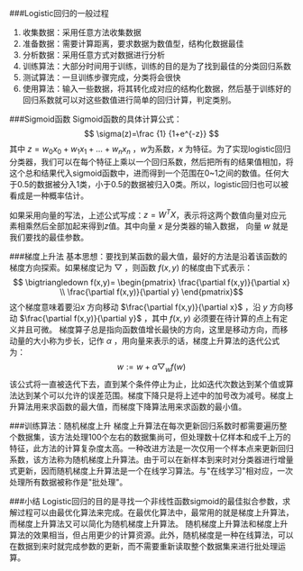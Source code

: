 ###Logistic回归的一般过程

 1. 收集数据：采用任意方法收集数据
 2. 准备数据：需要计算距离，要求数据为数值型，结构化数据最佳
 3. 分析数据：采用任意方式对数据进行分析
 4. 训练算法：大部分时间用于训练，训练的目的是为了找到最佳的分类回归系数
 5. 测试算法：一旦训练步骤完成，分类将会很快
 6. 使用算法：输入一些数据，将其转化成对应的结构化数据，然后基于训练好的回归系数就可以对这些数值进行简单的回归计算，判定类别。

###Sigmoid函数
Sigmoid函数的具体计算公式：
$$
\sigma(z)=\frac {1} {1+e^{-z}}
$$其中 $z=w_{0}x_{0}+w_{1}x_{1}+...+w_{n}x_{n}$ ，$w$为系数，$x$ 为特征。为了实现logistic回归分类器，我们可以在每个特征上乘以一个回归系数，然后把所有的结果值相加，将这个总和结果代入sigmoid函数中，进而得到一个范围在0~1之间的数值。任何大于0.5的数据被分入1类，小于0.5的数据被归入0类。所以，logistic回归也可以被看成是一种概率估计。

如果采用向量的写法，上述公式写成：$z=W^{T}X$，表示将这两个数值向量对应元素相乘然后全部加起来得到$z$值。其中向量 $x$ 是分类器的输入数据， 向量 $w$ 就是我们要找的最佳参数。

###梯度上升法
基本思想：要找到某函数的最大值，最好的方法是沿着该函数的梯度方向探索。如果梯度记为 $\bigtriangledown$ ，则函数 $f(x,y)$ 的梯度由下式表示：
$$
\bigtriangledown f(x,y)= \begin{pmatrix} 
\frac{\partial f(x,y)}{\partial x}  \\
\frac{\partial f(x,y)}{\partial y} 
\end{pmatrix}$$
这个梯度意味着要沿$x$ 方向移动 $\frac{\partial f(x,y)}{\partial x}$ ，沿 $y$ 方向移动 $\frac{\partial f(x,y)}{\partial y}$ ，其中 $f(x,y)$ 必须要在待计算的点上有定义并且可微。
梯度算子总是指向函数值增长最快的方向，这里是移动方向，而移动量的大小称为步长，记作 $\alpha$ ，用向量来表示的话，梯度上升算法的迭代公式为：
$$
w:=w+\alpha \bigtriangledown _{w}f(w)
$$该公式将一直被迭代下去，直到某个条件停止为止，比如迭代次数达到某个值或算法达到某个可以允许的误差范围。梯度下降只是将上述中的加号改为减号。梯度上升算法用来求函数的最大值，而梯度下降算法用来求函数的最小值。

###训练算法：随机梯度上升
梯度上升算法在每次更新回归系数时都需要遍历整个数据集，该方法处理100个左右的数据集尚可，但处理数十亿样本和成千上万的特征，此方法的计算复杂度太高。一种改进方法是一次仅用一个样本点来更新回归系数，该方法称为随机梯度上升算法。由于可以在新样本到来时对分类器进行增量式更新，因而随机梯度上升算法是一个在线学习算法。与"在线学习"相对应，一次处理所有数据被称作是"批处理"。

###小结
Logistic回归的目的是寻找一个非线性函数sigmoid的最佳拟合参数，求解过程可以由最优化算法来完成。在最优化算法中，最常用的就是梯度上升算法，而梯度上升算法又可以简化为随机梯度上升算法。
随机梯度上升算法和梯度上升算法的效果相当，但占用更少的计算资源。此外，随机梯度是一种在线算法，可以在数据到来时就完成参数的更新，而不需要重新读取整个数据集来进行批处理运算。


